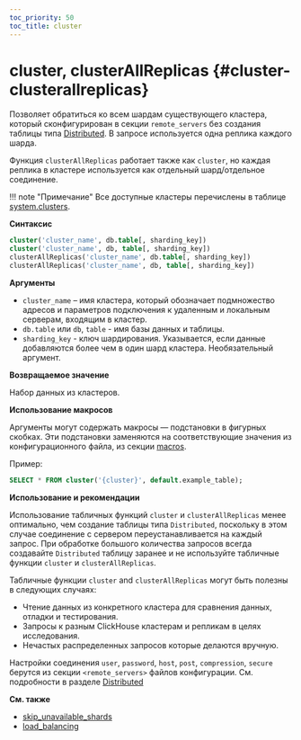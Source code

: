 ```yaml
---
toc_priority: 50
toc_title: cluster
---
```


# cluster, clusterAllReplicas {#cluster-clusterallreplicas}

Позволяет обратиться ко всем шардам существующего кластера, который сконфигурирован в секции `remote_servers` без создания таблицы типа [Distributed](../../engines/table-engines/special/distributed.md). В запросе используется одна реплика каждого шарда.

Функция `clusterAllReplicas` работает также как `cluster`, но каждая реплика в кластере используется как отдельный шард/отдельное соединение.

!!! note "Примечание"
    Все доступные кластеры перечислены в таблице [system.clusters](../../operations/system-tables/clusters).

**Синтаксис**

``` sql
cluster('cluster_name', db.table[, sharding_key])
cluster('cluster_name', db, table[, sharding_key])
clusterAllReplicas('cluster_name', db.table[, sharding_key])
clusterAllReplicas('cluster_name', db, table[, sharding_key])
```
**Аргументы**

- `cluster_name` – имя кластера, который обозначает подмножество адресов и параметров подключения к удаленным и локальным серверам, входящим в кластер.
- `db.table` или `db`, `table` - имя базы данных и таблицы. 
- `sharding_key` - ключ шардирования. Указывается, если данные добавляются более чем в один шард кластера. Необязательный аргумент.

**Возвращаемое значение**

Набор данных из кластеров.

**Использование макросов**

Аргументы могут содержать макросы — подстановки в фигурных скобках. Эти подстановки заменяются на соответствующие значения из конфигурационного файла, из секции [macros](../../../operations/server-configuration-parameters/settings.md#macros).

Пример:

```sql
SELECT * FROM cluster('{cluster}', default.example_table);
```

**Использование и рекомендации** 

Использование табличных функций `cluster` и `clusterAllReplicas` менее оптимально, чем создание таблицы типа `Distributed`, поскольку в этом случае соединение с сервером переустанавливается на каждый запрос. При обработке большого количества запросов всегда создавайте `Distributed` таблицу заранее и не используйте табличные функции `cluster` и `clusterAllReplicas`.

Табличные функции `cluster` and `clusterAllReplicas` могут быть полезны в следующих случаях:

-   Чтение данных из конкретного кластера для сравнения данных, отладки и тестирования.
-   Запросы к разным ClickHouse кластерам и репликам в целях исследования.
-   Нечастых распределенных запросов которые делаются вручную.

Настройки соединения `user`, `password`, `host`, `post`, `compression`, `secure` берутся из секции `<remote_servers>` файлов конфигурации. См. подробности в разделе [Distributed](../../engines/table-engines/special/distributed.md)

**См. также**

-   [skip_unavailable_shards](../../operations/settings/settings.md#settings-skip_unavailable_shards)
-   [load_balancing](../../operations/settings/settings.md#settings-load_balancing)
